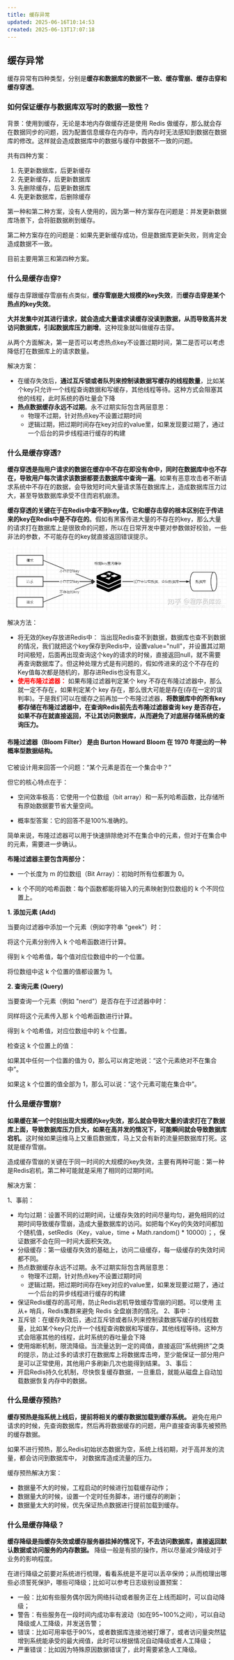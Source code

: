 ```yaml
---
title: 缓存异常
updated: 2025-06-16T10:14:53
created: 2025-06-13T17:07:18
---
```


## 缓存异常
缓存异常有四种类型，分别是**缓存和数据库的数据不一致、缓存雪崩、缓存击穿和缓存穿透**。
### 如何保证缓存与数据库双写时的数据一致性？
背景：使用到缓存，无论是本地内存做缓存还是使用 Redis 做缓存，那么就会存在数据同步的问题，因为配置信息缓存在内存中，而内存时无法感知到数据在数据库的修改。这样就会造成数据库中的数据与缓存中数据不一致的问题。

共有四种方案：
1.  先更新数据库，后更新缓存
2.  先更新缓存，后更新数据库
3.  先删除缓存，后更新数据库
4.  先更新数据库，后删除缓存
  
第一种和第二种方案，没有人使用的，因为第一种方案存在问题是：并发更新数据库场景下，会将脏数据刷到缓存。

第二种方案存在的问题是：如果先更新缓存成功，但是数据库更新失败，则肯定会造成数据不一致。

目前主要用第三和第四种方案。

### 什么是缓存击穿?
缓存击穿跟缓存雪崩有点类似，**缓存雪崩是大规模的key失效**，而**缓存击穿是某个热点的key失效**。

**大并发集中对其进行请求，就会造成大量请求读缓存没读到数据，从而导致高并发访问数据库，引起数据库压力剧增**。这种现象就叫做缓存击穿。

从两个方面解决，第一是否可以考虑热点key不设置过期时间，第二是否可以考虑降低打在数据库上的请求数量。

解决方案：
- 在缓存失效后，**通过互斥锁或者队列来控制读数据写缓存的线程数量**，比如某个key只允许一个线程查询数据和写缓存，其他线程等待。这种方式会阻塞其他的线程，此时系统的吞吐量会下降
- **热点数据缓存永远不过期**。永不过期实际包含两层意思：
  - 物理不过期，针对热点key不设置过期时间
  - 逻辑过期，把过期时间存在key对应的value里，如果发现要过期了，通过一个后台的异步线程进行缓存的构建

### 什么是缓存穿透?
**缓存穿透是指用户请求的数据在缓存中不存在即没有命中，同时在数据库中也不存在，导致用户每次请求该数据都要去数据库中查询一遍**。如果有恶意攻击者不断请求系统中不存在的数据，会导致短时间大量请求落在数据库上，造成数据库压力过大，甚至导致数据库承受不住而宕机崩溃。

**缓存穿透的关键在于在Redis中查不到key值，它和缓存击穿的根本区别在于传进来的key在Redis中是不存在的**。假如有黑客传进大量的不存在的key，那么大量的请求打在数据库上是很致命的问题，所以在日常开发中要对参数做好校验，一些非法的参数，不可能存在的key就直接返回错误提示。

![image1](../../resources/a119d117635b46b5924cdc965a820f5e.jpg)

解决方法：
- 将无效的key存放进Redis中：
当出现Redis查不到数据，数据库也查不到数据的情况，我们就把这个key保存到Redis中，设置value="null"，并设置其过期时间极短，后面再出现查询这个key的请求的时候，直接返回null，就不需要再查询数据库了。但这种处理方式是有问题的，假如传进来的这个不存在的Key值每次都是随机的，那存进Redis也没有意义。
- <b><font style="color:red">使用布隆过滤器：</font></b>
如果布隆过滤器判定某个 key 不存在布隆过滤器中，那么就一定不存在，如果判定某个 key 存在，那么很大可能是存在(存在一定的误判率)。于是我们可以在缓存之前再加一个布隆过滤器，**将数据库中的所有key都存储在布隆过滤器中，在查询Redis前先去布隆过滤器查询 key 是否存在，如果不存在就直接返回，不让其访问数据库，从而避免了对底层存储系统的查询压力。**

#### 布隆过滤器（Bloom Filter） 是由 Burton Howard Bloom 在 1970 年提出的一种概率型数据结构。

它被设计用来回答一个问题：“某个元素是否在一个集合中？”

但它的核心特点在于：

- 空间效率极高：它使用一个位数组（bit array）和一系列哈希函数，比存储所有原始数据要节省大量空间。

- 概率型答案：它的回答不是100%准确的。

简单来说，布隆过滤器可以用于快速排除绝对不在集合中的元素，但对于在集合中的元素，需要进一步确认。

**布隆过滤器主要包含两部分：**

- 一个长度为 m 的位数组（Bit Array）：初始时所有位都置为 0。

- k 个不同的哈希函数：每个函数都能将输入的元素映射到位数组的 k 个不同位置上。

**1. 添加元素 (Add)**

当要向过滤器中添加一个元素（例如字符串 "geek"）时：

将这个元素分别传入 k 个哈希函数进行计算。

得到 k 个哈希值，每个值对应位数组中的一个位置。

将位数组中这 k 个位置的值都设置为 1。

**2. 查询元素 (Query)**

当要查询一个元素（例如 "nerd"）是否存在于过滤器中时：

同样将这个元素传入那 k 个哈希函数进行计算。

得到 k 个哈希值，对应位数组中的 k 个位置。

检查这 k 个位置上的值：

如果其中任何一个位置的值为 0，那么可以肯定地说：“这个元素绝对不在集合中”。

如果这 k 个位置的值全部为 1，那么可以说：“这个元素可能在集合中”。

### 什么是缓存雪崩?
**如果缓在某一个时刻出现大规模的key失效，那么就会导致大量的请求打在了数据库上面，导致数据库压力巨大，如果在高并发的情况下，可能瞬间就会导致数据库宕机**。这时候如果运维马上又重启数据库，马上又会有新的流量把数据库打死。这就是缓存雪崩。

造成缓存雪崩的关键在于同一时间的大规模的key失效，主要有两种可能：第一种是Redis宕机，第二种可能就是采用了相同的过期时间。

解决方案：

1、事前：
- 均匀过期：设置不同的过期时间，让缓存失效的时间尽量均匀，避免相同的过期时间导致缓存雪崩，造成大量数据库的访问。如把每个Key的失效时间都加个随机值，setRedis（Key，value，time + Math.random() \* 10000）；，保证数据不会在同一时间大面积失效。
- 分级缓存：第一级缓存失效的基础上，访问二级缓存，每一级缓存的失效时间都不同。
- 热点数据缓存永远不过期。永不过期实际包含两层意思：
  - 物理不过期，针对热点key不设置过期时间
  - 逻辑过期，把过期时间存在key对应的value里，如果发现要过期了，通过一个后台的异步线程进行缓存的构建
- 保证Redis缓存的高可用，防止Redis宕机导致缓存雪崩的问题。可以使用 主从+ 哨兵，Redis集群来避免 Redis 全盘崩溃的情况。
2、事中：
- 互斥锁：在缓存失效后，通过互斥锁或者队列来控制读数据写缓存的线程数量，比如某个key只允许一个线程查询数据和写缓存，其他线程等待。这种方式会阻塞其他的线程，此时系统的吞吐量会下降
- 使用熔断机制，限流降级。当流量达到一定的阈值，直接返回“系统拥挤”之类的提示，防止过多的请求打在数据库上将数据库击垮，至少能保证一部分用户是可以正常使用，其他用户多刷新几次也能得到结果。
3、事后：
- 开启Redis持久化机制，尽快恢复缓存数据，一旦重启，就能从磁盘上自动加载数据恢复内存中的数据。

### 什么是缓存预热?
**缓存预热是指系统上线后，提前将相关的缓存数据加载到缓存系统。**
避免在用户请求的时候，先查询数据库，然后再将数据缓存的问题，用户直接查询事先被预热的缓存数据。

如果不进行预热，那么Redis初始状态数据为空，系统上线初期，对于高并发的流量，都会访问到数据库中， 对数据库造成流量的压力。

缓存预热解决方案：
- 数据量不大的时候，工程启动的时候进行加载缓存动作；
- 数据量大的时候，设置一个定时任务脚本，进行缓存的刷新；
- 数据量太大的时候，优先保证热点数据进行提前加载到缓存。
### 什么是缓存降级？
**缓存降级是指缓存失效或缓存服务器挂掉的情况下，不去访问数据库，直接返回默认数据或访问服务的内存数据。**
降级一般是有损的操作，所以尽量减少降级对于业务的影响程度。

在进行降级之前要对系统进行梳理，看看系统是不是可以丢卒保帅；从而梳理出哪些必须誓死保护，哪些可降级；比如可以参考日志级别设置预案：
- 一般：比如有些服务偶尔因为网络抖动或者服务正在上线而超时，可以自动降级；
- 警告：有些服务在一段时间内成功率有波动（如在95~100%之间），可以自动降级或人工降级，并发送告警；
- 错误：比如可用率低于90%，或者数据库连接池被打爆了，或者访问量突然猛增到系统能承受的最大阀值，此时可以根据情况自动降级或者人工降级；
- 严重错误：比如因为特殊原因数据错误了，此时需要紧急人工降级。

